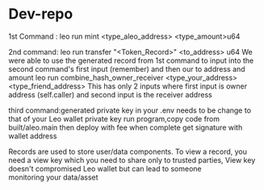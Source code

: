 # Dev-repo
1st Command : leo run mint <type_aleo_address> <type_amount>u64


2nd command: leo run transfer "<Token_Record>" <to_address> <amount>u64
We were  able to use the generated record from 1st command to input into the second command's first input (remember) and then our to address and amount 
leo run combine_hash_owner_receiver <type_your_address> <type_friend_address>
This has only 2 inputs where first input is owner address (self.caller) and second input is the  receiver address

third command:generated private key in your .env needs to be change to that of your Leo wallet private key
run program,copy code from built/aleo.main then deploy with fee when complete get signature with wallet address

Records are used to store user/data components. To view a record, you need a view key which you need to share only to  trusted parties, View key doesn't compromised Leo wallet but can lead to someone monitoring your data/asset
